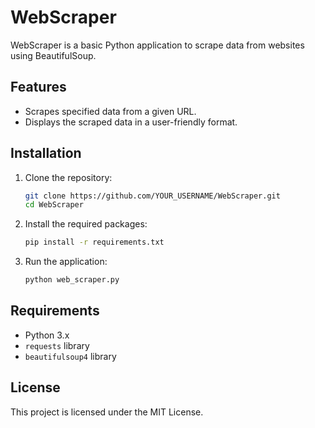 # WebScraper

WebScraper is a basic Python application to scrape data from websites using BeautifulSoup.

## Features

- Scrapes specified data from a given URL.
- Displays the scraped data in a user-friendly format.

## Installation

1. Clone the repository:
    ```bash
    git clone https://github.com/YOUR_USERNAME/WebScraper.git
    cd WebScraper
    ```

2. Install the required packages:
    ```bash
    pip install -r requirements.txt
    ```

3. Run the application:
    ```bash
    python web_scraper.py
    ```

## Requirements

- Python 3.x
- `requests` library
- `beautifulsoup4` library

## License

This project is licensed under the MIT License.
